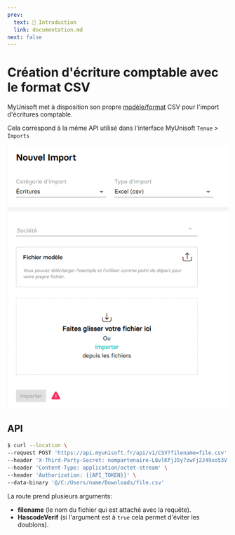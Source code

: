 ```yaml
---
prev:
  text: 🐤 Introduction
  link: documentation.md
next: false
---
```


# Création d'écriture comptable avec le format CSV
MyUnisoft met à disposition son propre [modèle/format](./Modele_import_csv.csv) CSV pour l'import d'écritures comptable.

Cela correspond à la même API utilisé dans l'interface MyUnisoft `Tenue` > `Imports`

![](../../../images/import_csv.PNG)

## API

```bash
$ curl --location \
--request POST 'https://api.myunisoft.fr/api/v1/CSV?filename=file.csv' \
--header 'X-Third-Party-Secret: nompartenaire-L8vlKfjJ5y7zwFj2J49xo53V' \
--header 'Content-Type: application/octet-stream' \
--header 'Authorization: {{API_TOKEN}}' \
--data-binary '@/C:/Users/name/Downloads/file.csv'
```

La route prend plusieurs arguments:
- **filename** (le nom du fichier qui est attaché avec la requête).
- **HascodeVerif** (si l'argument est à `true` cela permet d'éviter les doublons).
